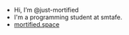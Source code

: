 - Hi, I’m @just-mortified
- I'm a programming student at smtafe.
- [mortified.space](https://mortified.space.com)

